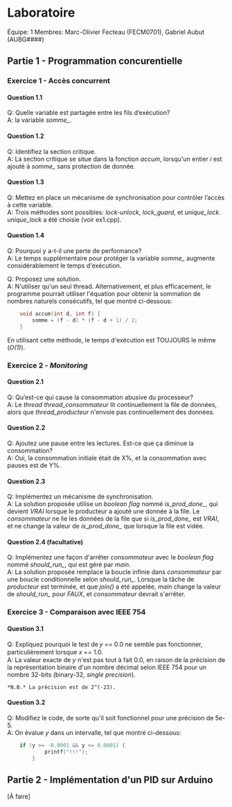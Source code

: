 # Laboratoire

Équipe: 1
Membres: Marc-Olivier Fecteau (FECM0701), Gabriel Aubut (AUBG####)

## Partie 1 - Programmation concurentielle

### Exercice 1 - Accès concurrent

#### Question 1.1

Q:	Quelle variable est partagée entre les fils d’exécution?  
A:	la variable *somme_*.

#### Question 1.2

Q:	Identifiez la section critique.  
A:	La section critique se situe dans la fonction *accum*, lorsqu'un entier *i* est ajouté à 
	*somme_* sans protection de donnée.

#### Question 1.3

Q:	Mettez en place un mécanisme de synchronisation pour contrôler l’accès à cette variable.  
A:	Trois méthodes sont possibles: *lock-unlock*, *lock_guard*, et *unique_lock*. *unique_lock* 
	a été choisie (voir ex1.cpp).

#### Question 1.4

Q:	Pourquoi y a-t-il une perte de performance?  
A:	Le temps supplémentaire pour protéger la variable *somme_* augmente considérablement le 
	temps d'exécution.

Q:	Proposez une solution.  
A:	N'utiliser qu'un seul thread. Alternativement, et plus efficacement, le programme pourrait 
	utiliser l'équation pour obtenir la sommation de nombres naturels consécutifs, tel que montré 
	ci-dessous:

```cpp
	void accum(int d, int f) {
		somme = (f - d) * (f - d + 1) / 2;
	}
```

En utilisant cette méthode, le temps d'exécution est TOUJOURS le même (*O(1)*).

### Exercice 2 - *Monitoring*

#### Question 2.1

Q:	Qu’est-ce qui cause la consommation abusive du processeur?  
A:	Le *thread thread_consommateur* lit continuellement la file de données, 
	alors que *thread_producteur* n'envoie pas continuellement des données.

#### Question 2.2

Q:	Ajoutez une pause entre les lectures. Est-ce que ça diminue la consommation?  
A:	Oui, la consommation initiale était de X%, et la consommation avec pauses est de Y%.

#### Question 2.3

Q:	Implémentez un mécanisme de synchronisation.  
A:	La solution proposée utilise un *boolean flag* nommé *is_prod_done_*, qui devient *VRAI* 
	lorsque le producteur a ajouté une donnée à la file. Le *consommateur* ne lie les données 
	de la file que si *is_prod_done_* est *VRAI*, et ne change la valeur de *is_prod_done_* 
	que lorsque la file est vidée.

#### Question 2.4 (facultative)

Q:	Implémentez une façon d'arrêter *consommateur* avec le *boolean flag* nommé *should_run_*, qui est 
	géré par *main*.  
A:	La solution proposée remplace la boucle infinie dans *consommateur* par une boucle conditionnelle 
	selon *should_run_*. Lorsque la tâche de *producteur* est terminée, et que *join()* a été appelée, 
	*main* change la valeur de *should_run_* pour *FAUX*, et *consommateur* devrait s'arrêter.

### Exercice 3 - Comparaison avec IEEE 754

#### Question 3.1

Q:	Expliquez pourquoi le test de 𝑦 == 0.0 ne semble pas fonctionner, particulièrement lorsque
	𝑥 == 1.0.  
A:	La valeur exacte de *y* n'est pas tout à fait 0.0, en raison de la précision de la représentation 
	binaire d'un nombre décimal selon IEEE 754 pour un nombre 32-bits (binary-32, *single precision*).  
	
	*N.B.* La précision est de 2^(-23).

#### Question 3.2

Q:	Modifiez le code, de sorte qu'il soit fonctionnel pour une précision de 5e-5.  
A:	On évalue *y* dans un intervalle, tel que montré ci-dessous:

```cpp
	if (y >= -0.0001 && y <= 0.0001) {                           
            printf("!!!");                        
        }
```

## Partie 2 - Implémentation d'un PID sur Arduino

\[À faire\]
